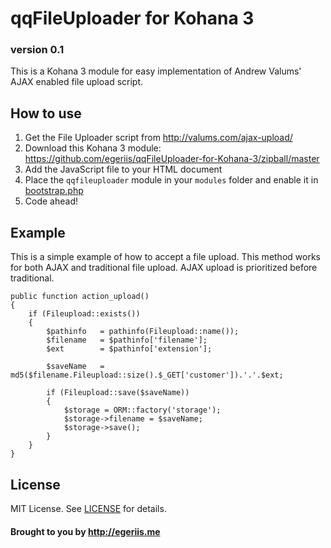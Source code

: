 # qqFileUploader for Kohana 3
### version 0.1

This is a Kohana 3 module for easy implementation of Andrew Valums' AJAX enabled file upload script.

## How to use

1. Get the File Uploader script from <http://valums.com/ajax-upload/>
2. Download this Kohana 3 module: <https://github.com/egeriis/qqFileUploader-for-Kohana-3/zipball/master>
3. Add the JavaScript file to your HTML document
4. Place the `qqfileuploader` module in your `modules` folder and enable it in [bootstrap.php](http://kohanaframework.org/3.0/guide/kohana/bootstrap)
5. Code ahead!

## Example

This is a simple example of how to accept a file upload. This method works for both AJAX and traditional file upload. AJAX upload is prioritized before traditional.

	public function action_upload()
	{
		if (Fileupload::exists())
		{
			$pathinfo 	= pathinfo(Fileupload::name());
			$filename 	= $pathinfo['filename'];
			$ext 		= $pathinfo['extension'];
			
			$saveName 	= md5($filename.Fileupload::size().$_GET['customer']).'.'.$ext;
						
			if (Fileupload::save($saveName))
			{
				$storage = ORM::factory('storage');
				$storage->filename = $saveName;
				$storage->save();
			}
		}
	}

## License

MIT License. See [LICENSE](https://github.com/egeriis/qqFileUploader-for-Kohana-3/blob/master/LICENSE) for details.

#### Brought to you by <http://egeriis.me>